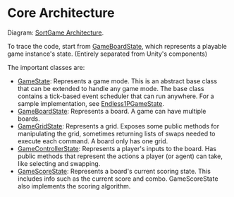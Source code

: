 # Core Architecture

Diagram: [SortGame Architecture](/Assets/Scripts/Game/Core/SortGame%20Core%20Architecture.pdf).

To trace the code, start from [GameBoardState](/Assets/Scripts/Game/Core/GameBoardState.cs), which represents a playable game instance's state. (Entirely separated from Unity's components)

The important classes are:
* [GameState](/Assets/Scripts/Game/Core/GameState.cs): Represents a game mode. This is an abstract base class that can be extended to handle any game mode. The base class contains a tick-based event scheduler that can run anywhere. For a sample implementation, see [Endless1PGameState](/Assets/Scripts/Game/Core/Endless1PGameState.cs).
* [GameBoardState](/Assets/Scripts/Game/Core/GameBoardState.cs): Represents a board. A game can have multiple boards.
* [GameGridState](/Assets/Scripts/Game/Core/GameGridState.cs): Represents a grid. Exposes some public methods for manipulating the grid, sometimes returning lists of swaps needed to execute each command. A board only has one grid.
* [GameControllerState](/Assets/Scripts/Game/Core/GameControllerState.cs): Represents a player's inputs to the board. Has public methods that represent the actions a player (or agent) can take, like selecting and swapping.
* [GameScoreState](/Assets/Scripts/Game/Core/GameScoreState.cs): Represents a board's current scoring state. This includes info such as the current score and combo. GameScoreState also implements the scoring algorithm.